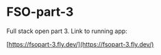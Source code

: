 # FSO-part-3

Full stack open part 3. Link to running app:

[https://fsopart-3.fly.dev/](https://fsopart-3.fly.dev/)

